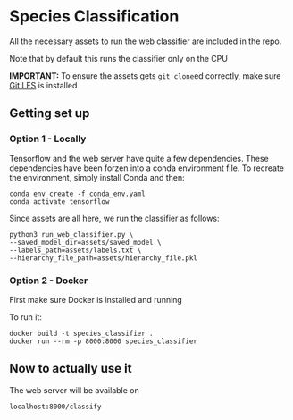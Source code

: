 # Species Classification

All the necessary assets to run the web classifier are included in the repo. 

Note that by default this runs the classifier only on the CPU

**IMPORTANT:** To ensure the assets gets `git clone`ed correctly, make sure [Git LFS](https://git-lfs.github.com/) is installed

## Getting set up 

### Option 1 - Locally
Tensorflow and the web server have quite a few dependencies. These dependencies have been forzen into a conda environment file. 
To recreate the environment, simply install Conda and then:  
```
conda env create -f conda_env.yaml
conda activate tensorflow
```

Since assets are all here, we run the classifier as follows:  
```
python3 run_web_classifier.py \
--saved_model_dir=assets/saved_model \
--labels_path=assets/labels.txt \
--hierarchy_file_path=assets/hierarchy_file.pkl
```

### Option 2 - Docker
First make sure Docker is installed and running

To run it:
```
docker build -t species_classifier .
docker run --rm -p 8000:8000 species_classifier
```

## Now to actually use it

The web server will be available on 
```
localhost:8000/classify
```
